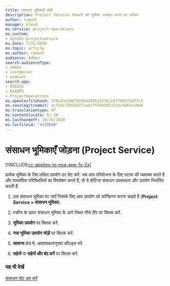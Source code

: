 ```yaml
---
title: संसाधन भूमिकाएँ जोड़ें
description: Project Service संसाधनों को भूमिका असाइन करने का तरीका
author: rumant
manager: kfend
ms.service: project-operations
ms.custom:
- dyn365-projectservice
ms.date: 7/31/2018
ms.topic: article
ms.author: rumant
audience: Admin
search.audienceType:
- admin
- customizer
- enduser
search.app:
- D365CE
- D365PS
- ProjectOperations
ms.openlocfilehash: 378c43e206f9295d445b1323b1c67f9d573df713
ms.sourcegitcommit: 4cf1dc1561b92fca4175f0b3813133c5e63ce8e6
ms.translationtype: HT
ms.contentlocale: hi-IN
ms.lasthandoff: 10/28/2020
ms.locfileid: "4129590"
---
```

# <a name="add-resource-roles-project-service"></a>संसाधन भूमिकाएँ जोड़ना (Project Service)

[!INCLUDE[cc-applies-to-psa-app-1x-2x](../includes/cc-applies-to-psa-app-1x-2x.md)]

प्रत्येक भूमिका के लिए लक्षित उपयोग दर सेट करें. जब आप परियोजना के लिए स्टाफ की व्यवस्था करते हैं और वास्तविक परिस्थितियों का विश्लेषण करते हैं, तो ये सेटिंग्स संसाधन उपलब्धता और उपयोग निर्धारित करती हैं.  
  
1.  उस संसाधन भूमिका पर जाएँ जिसके लिए आप उपयोग को कॉन्फ़िगर करना चाहते हैं (**Project Service > संसाधन भूमिका**).  
  
2.  स्क्रीन के ऊपर संसाधन भूमिका के आगे स्थित नीचे तीर पर क्लिक करें.  
  
3.  **भूमिका उपयोग** पर क्लिक करें.  
  
4.  **नया भूमिका उपयोग जोड़ें** पर क्लिक करें.  
  
5.  **सामान्य** क्षेत्र में, आवश्यकतानुसार फ़ील्ड्स भरें.  
  
6.  **सहेजें** या **सहेजें और बंद करें** पर क्लिक करें.  
  
### <a name="see-also"></a>यह भी देखें  
 [संसाधन सेट अप करें](../psa/set-up-resources.md)

